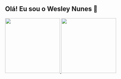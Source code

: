## Olá! Eu sou o Wesley Nunes 👋

<div>
  <a href="https://www.linkedin.com/in/wesley-nunesl/"/>
  <img height="180em" src="https://github-readme-stats.vercel.app/api?username=wesley-nunesl&show_icons=true&include_all_commits=true&theme=dracula&count_private=true"/>
  <img height="180em" src="https://github-readme-stats.vercel.app/api/top-langs/?username=wesley-nunesl&layout=compact&theme=dracula"/>
</div>
